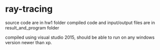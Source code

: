 # ray-tracing
source code are in hw1 folder
compiled code and input/output files are in result_and_program folder

compiled using visual studio 2015, should be able to run on any windows version newer than xp.
